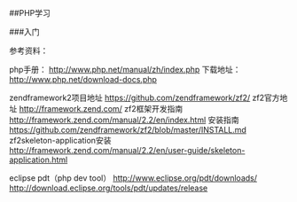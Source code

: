 ##PHP学习

###入门

参考资料：

php手册：
http://www.php.net/manual/zh/index.php
下载地址：
http://www.php.net/download-docs.php

zendframework2项目地址
https://github.com/zendframework/zf2/
zf2官方地址
http://framework.zend.com/
zf2框架开发指南
http://framework.zend.com/manual/2.2/en/index.html
安装指南
https://github.com/zendframework/zf2/blob/master/INSTALL.md
zf2skeleton-application安装
http://framework.zend.com/manual/2.2/en/user-guide/skeleton-application.html

eclipse pdt（php dev tool）
http://www.eclipse.org/pdt/downloads/
http://download.eclipse.org/tools/pdt/updates/release